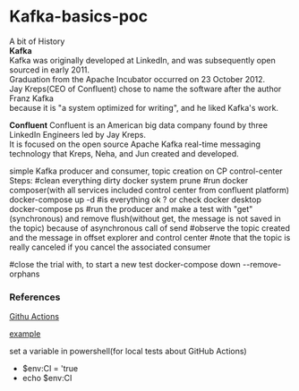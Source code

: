# Kafka-basics-poc  
A bit of History  
**Kafka**  
Kafka was originally developed at LinkedIn, and was subsequently open sourced in early 2011.  
Graduation from the Apache Incubator occurred on 23 October 2012.  
Jay Kreps(CEO of Confluent) chose to name the software after the author Franz Kafka  
because it is "a system optimized for writing", and he liked Kafka's work.

**Confluent**
Confluent is an American big data company found by three LinkedIn Engineers led by Jay Kreps.  
It is focused on the open source Apache Kafka real-time messaging technology 
that Kreps, Neha, and Jun created and developed.

simple Kafka producer and consumer, topic creation on CP control-center
Steps:
#clean everything dirty
docker system prune 
#run docker composer(with all services included control center from confluent platform)
docker-compose up -d
#is everything ok ? or check docker desktop
docker-compose ps
#run the  producer and make a test with "get"(synchronous) and remove flush(without get, the message is not saved in the topic) because of asynchronous call of send
#observe the topic created and the message in offset explorer and control center
#note that the topic is really canceled if you cancel the associated consumer

#close the trial with, to start a new test
docker-compose down --remove-orphans













### References
[Githu Actions](https://docs.gradle.org/current/userguide/github-actions.html#view_the_details_for_jobs_and_steps_in_the_workflow)

<a href="http://example.com/" target="_blank">example</a>

set a variable in powershell(for local tests about GitHub Actions)
- $env:CI = 'true
- echo $env:CI